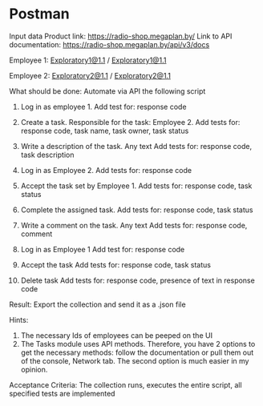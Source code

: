 # Postman
Input data
Product link: https://radio-shop.megaplan.by/
Link to API documentation: https://radio-shop.megaplan.by/api/v3/docs

Employee 1: Exploratory1@1.1 / Exploratory1@1.1

Employee 2: Exploratory2@1.1 / Exploratory2@1.1

What should be done:
Automate via API the following script

1. Log in as employee 1.
Add test for: response code

2. Create a task. Responsible for the task: Employee 2.
Add tests for: response code, task name, task owner, task status

3. Write a description of the task. Any text
Add tests for: response code, task description

4. Log in as Employee 2.
Add tests for: response code

5. Accept the task set by Employee 1.
Add tests for: response code, task status

6. Complete the assigned task.
Add tests for: response code, task status

7. Write a comment on the task. Any text
Add tests for: response code, comment

8. Log in as Employee 1
Add test for: response code

9. Accept the task
Add tests for: response code, task status

10. Delete task
Add tests for: response code, presence of text in response code

Result: Export the collection and send it as a .json file

Hints:
1. The necessary Ids of employees can be peeped on the UI
2. The Tasks module uses API methods. Therefore, you have 2 options to get the necessary methods: follow the documentation or pull them out of the console, Network tab. The second option is much easier in my opinion.

Acceptance Criteria:
The collection runs, executes the entire script, all specified tests are implemented
